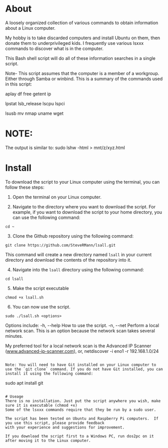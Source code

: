 # About
A loosely organized collection of various commands to obtain information about a Linux computer.

My hobby is to take discarded computers and install Ubuntu on them, then donate them to underprivileged kids.
I frequently use various lsxxx commands to discover what is in the computer.

This Bash shell script will do all of these information searches in a single script.

Note- This script assumes that the computer is a member of a workgroup. Either through Samba or winbind.
This is a summary of the commands used in this script:

aplay  df  free  getent  ip

lpstat  lsb_release  lscpu  lspci

lsusb  mv  nmap  uname  wget


# NOTE:
The output is similar to: sudo lshw -html > mnt/z/xyz.html



# Install
To download the script to your Linux computer using the terminal, you can follow these steps:

1. Open the terminal on your Linux computer.

2. Navigate to the directory where you want to download the script. For example, if you want to download the script to your home directory, you can use the following command:
```
cd ~
```
3. Clone the Github repository using the following command:
```
git clone https://github.com/SteveRMann/lsall.git
```
This command will create a new directory named `lsall` in your current directory and download the contents of the repository into it.

4. Navigate into the `lsall` directory using the following command:
```
cd lsall
```
5. Make the script executable 
```
chmod +x lsall.sh
```

6. You can now use the script.
```
sudo ./lsall.sh <options>
```
  Options include:
  -h, --help   How to use the script.
  -n, --net    Perform a local network scan. This is an option because the network scan takes several minutes.
  
My preferred tool for a local network scan is the Advanced IP Scanner (www.advanced-ip-scanner.com), or, netdiscover -i eno1 -r 192.168.1.0/24
```

Note: You will need to have Git installed on your Linux computer to use the `git clone` command. If you do not have Git installed, you can install it using the following command:
```
sudo apt install git
```

# Useage
There is no installation. Just put the script anywhere you wish, make sure it is executable (chmod +x)
Some of the lsxxx commands require that they be run by a sudo user.

The script has been tested on Ubuntu and Raspberry Pi computers.  If you use this script, please provide feedback 
with your experience and suggestions for improvement.

If you download the script first to a Windows PC, run dos2pc on it after moving it to the Linux computer.
